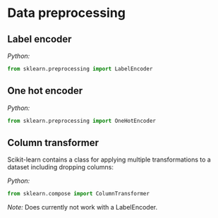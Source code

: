 # Data preprocessing

## Label encoder

*Python:*
```python
from sklearn.preprocessing import LabelEncoder
```

## One hot encoder

*Python:*
```python
from sklearn.preprocessing import OneHotEncoder
```

## Column transformer

Scikit-learn contains a class for applying multiple transformations to a dataset including dropping columns:

*Python:*
```python
from sklearn.compose import ColumnTransformer
```

*Note:* Does currently not work with a LabelEncoder.

